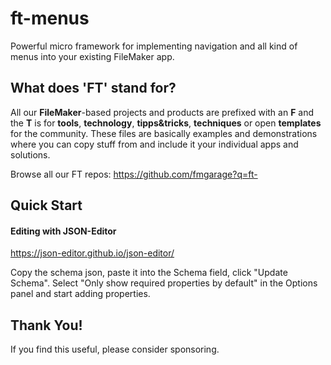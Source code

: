 # ft-menus

Powerful micro framework for implementing navigation and all kind of menus into your existing FileMaker app.

## What does 'FT' stand for?

All our **FileMaker**-based projects and products are prefixed with an **F** and the **T** is for **tools**, **technology**, **tipps&tricks**, **techniques** or open **templates** for the community. These files are basically examples and demonstrations where you can copy stuff from and include it your individual apps and solutions.

Browse all our FT repos: https://github.com/fmgarage?q=ft-

## Quick Start

#### Editing with JSON-Editor

https://json-editor.github.io/json-editor/

Copy the schema json, paste it into the Schema field, click "Update Schema". Select "Only show required properties by default" in the Options panel and start adding properties. 

## Thank You!

If you find this useful, please consider sponsoring.
